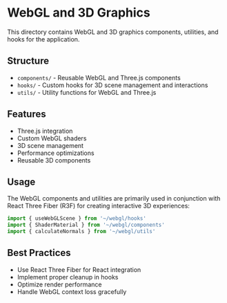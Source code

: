 # WebGL and 3D Graphics

This directory contains WebGL and 3D graphics components, utilities, and hooks for the application.

## Structure

- `components/` - Reusable WebGL and Three.js components
- `hooks/` - Custom hooks for 3D scene management and interactions
- `utils/` - Utility functions for WebGL and Three.js

## Features

- Three.js integration
- Custom WebGL shaders
- 3D scene management
- Performance optimizations
- Reusable 3D components

## Usage

The WebGL components and utilities are primarily used in conjunction with React Three Fiber (R3F) for creating interactive 3D experiences:

```typescript
import { useWebGLScene } from '~/webgl/hooks'
import { ShaderMaterial } from '~/webgl/components'
import { calculateNormals } from '~/webgl/utils'
```

## Best Practices

- Use React Three Fiber for React integration
- Implement proper cleanup in hooks
- Optimize render performance
- Handle WebGL context loss gracefully
